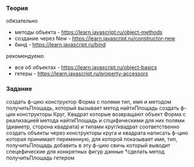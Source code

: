 ### Теория

обязательно

- методы объекта - https://learn.javascript.ru/object-methods
- создание через New - https://learn.javascript.ru/constructor-new
- бинд - https://learn.javascript.ru/bind

рекомендуемо

- все об объектах - https://learn.javascript.ru/object-basics
- гетеры - https://learn.javascript.ru/property-accessors

### Задание

создать ф-цию конструктор Форма с полями тип, имя и методом получитьПлощадь, который вызывает метод найтиПлощадь
создать ф-ции конструкторы Круг, Квадрат которые возвращают объект Форма с реализацией метода найтиПлощадь и спцифическими для них полями (диаметр, сторона квадрата) и типами круг/квадрат соответственно
создать объекты через конструкторы круга и квадрата
написать ф-цию которая принимает переменную, для которой показывает имя, тип, получитьПлощадь
добавить в эту ф-цию свичь который выводит спецефические для конкретных фигур данные
\*сделать метод получитьПлощадь гетером
